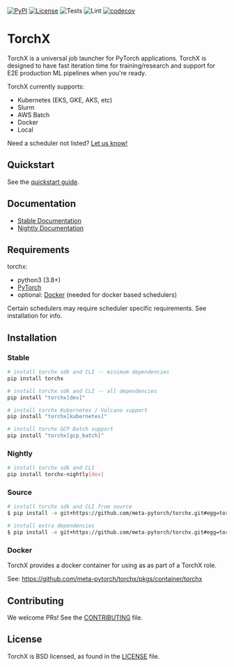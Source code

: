 [![PyPI](https://img.shields.io/pypi/v/torchx)](https://pypi.org/project/torchx/)
[![License](https://img.shields.io/badge/License-BSD%203--Clause-blue.svg)](https://github.com/meta-pytorch/torchx/blob/main/LICENSE)
![Tests](https://github.com/meta-pytorch/torchx/actions/workflows/python-unittests.yaml/badge.svg)
![Lint](https://github.com/meta-pytorch/torchx/actions/workflows/lint.yaml/badge.svg)
[![codecov](https://codecov.io/gh/pytorch/torchx/branch/main/graph/badge.svg?token=ceHHIm0hXy)](https://codecov.io/gh/pytorch/torchx)


# TorchX


TorchX is a universal job launcher for PyTorch applications.
TorchX is designed to have fast iteration time for training/research and support
for E2E production ML pipelines when you're ready.

TorchX currently supports:

* Kubernetes (EKS, GKE, AKS, etc)
* Slurm
* AWS Batch
* Docker
* Local

Need a scheduler not listed? [Let us know!](https://github.com/meta-pytorch/torchx/issues?q=is%3Aopen+is%3Aissue+label%3Ascheduler-request)

## Quickstart

See the [quickstart guide](https://meta-pytorch.org/torchx/latest/quickstart.html).

## Documentation

* [Stable Documentation](https://meta-pytorch.org/torchx/latest/)
* [Nightly Documentation](https://meta-pytorch.org/torchx/main/)

## Requirements

torchx:

* python3 (3.8+)
* [PyTorch](https://pytorch.org/get-started/locally/)
* optional: [Docker](https://docs.docker.com/get-docker/) (needed for docker based schedulers)

Certain schedulers may require scheduler specific requirements. See installation
for info.

## Installation

### Stable

```bash
# install torchx sdk and CLI -- minimum dependencies
pip install torchx

# install torchx sdk and CLI -- all dependencies
pip install "torchx[dev]"

# install torchx Kubernetes / Volcano support
pip install "torchx[kubernetes]"

# install torchx GCP Batch support
pip install "torchx[gcp_batch]"
```

### Nightly

```bash
# install torchx sdk and CLI
pip install torchx-nightly[dev]
```

### Source

```bash
# install torchx sdk and CLI from source
$ pip install -e git+https://github.com/meta-pytorch/torchx.git#egg=torchx

# install extra dependencies
$ pip install -e git+https://github.com/meta-pytorch/torchx.git#egg=torchx[dev]
```

### Docker

TorchX provides a docker container for using as as part of a TorchX role.

See: https://github.com/meta-pytorch/torchx/pkgs/container/torchx

## Contributing

We welcome PRs! See the [CONTRIBUTING](https://github.com/meta-pytorch/torchx/blob/main/CONTRIBUTING.md) file.

## License

TorchX is BSD licensed, as found in the [LICENSE](https://github.com/meta-pytorch/torchx/blob/main/LICENSE) file.
